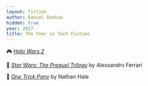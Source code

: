```yaml
---
layout: fiction
author: Daniel Dantas
hidden: true
year: 2017
title: The Year in Tech Fiction
---
```


🎮 [_Halo Wars 2_](https://en.wikipedia.org/wiki/Halo_Wars_2) <!-- 1/10/2025 -->

📔 [_Star Wars: The Prequel Trilogy_](https://starwars.fandom.com/wiki/Star_Wars:_The_Prequel_Trilogy_%E2%80%93_A_Graphic_Novel) by Alessandro Ferrari <!-- 12/9/2024 -->

📔 [_One Trick Pony_](https://nhht.fandom.com/wiki/One_Trick_Pony) by Nathan Hale <!-- 12/8/2024 -->

